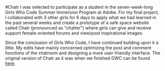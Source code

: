 #Chatr
I was selected to participate as a student in the seven-week-long Girls Who Code Summer Immersion Program at Adobe. For my final project, I collaborated with 3 other girls for 6 days to apply what we had learned in the past several weeks and create a prototype of a safe space website called Chatr (pronounced as "chatter") where girls can give and receive support female-oriented forums and view/post inspirational images.

Since the conclusion of Girls Who Code, I have continued building upon it a little. My edits have mainly concerned optimizing the post and comment functions of the chatroom and designing a more user-friendly interface. The original version of Chatr as it was when we finished GWC can be found [here](https://gwc-chatr.github.io./).
